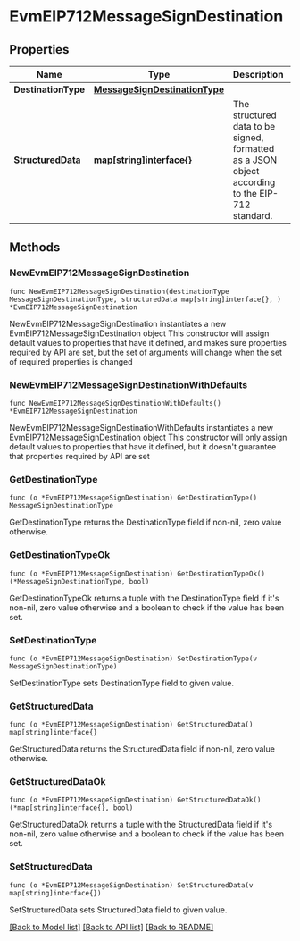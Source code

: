 # EvmEIP712MessageSignDestination

## Properties

Name | Type | Description | Notes
------------ | ------------- | ------------- | -------------
**DestinationType** | [**MessageSignDestinationType**](MessageSignDestinationType.md) |  | 
**StructuredData** | **map[string]interface{}** | The structured data to be signed, formatted as a JSON object according to the EIP-712 standard. | 

## Methods

### NewEvmEIP712MessageSignDestination

`func NewEvmEIP712MessageSignDestination(destinationType MessageSignDestinationType, structuredData map[string]interface{}, ) *EvmEIP712MessageSignDestination`

NewEvmEIP712MessageSignDestination instantiates a new EvmEIP712MessageSignDestination object
This constructor will assign default values to properties that have it defined,
and makes sure properties required by API are set, but the set of arguments
will change when the set of required properties is changed

### NewEvmEIP712MessageSignDestinationWithDefaults

`func NewEvmEIP712MessageSignDestinationWithDefaults() *EvmEIP712MessageSignDestination`

NewEvmEIP712MessageSignDestinationWithDefaults instantiates a new EvmEIP712MessageSignDestination object
This constructor will only assign default values to properties that have it defined,
but it doesn't guarantee that properties required by API are set

### GetDestinationType

`func (o *EvmEIP712MessageSignDestination) GetDestinationType() MessageSignDestinationType`

GetDestinationType returns the DestinationType field if non-nil, zero value otherwise.

### GetDestinationTypeOk

`func (o *EvmEIP712MessageSignDestination) GetDestinationTypeOk() (*MessageSignDestinationType, bool)`

GetDestinationTypeOk returns a tuple with the DestinationType field if it's non-nil, zero value otherwise
and a boolean to check if the value has been set.

### SetDestinationType

`func (o *EvmEIP712MessageSignDestination) SetDestinationType(v MessageSignDestinationType)`

SetDestinationType sets DestinationType field to given value.


### GetStructuredData

`func (o *EvmEIP712MessageSignDestination) GetStructuredData() map[string]interface{}`

GetStructuredData returns the StructuredData field if non-nil, zero value otherwise.

### GetStructuredDataOk

`func (o *EvmEIP712MessageSignDestination) GetStructuredDataOk() (*map[string]interface{}, bool)`

GetStructuredDataOk returns a tuple with the StructuredData field if it's non-nil, zero value otherwise
and a boolean to check if the value has been set.

### SetStructuredData

`func (o *EvmEIP712MessageSignDestination) SetStructuredData(v map[string]interface{})`

SetStructuredData sets StructuredData field to given value.



[[Back to Model list]](../README.md#documentation-for-models) [[Back to API list]](../README.md#documentation-for-api-endpoints) [[Back to README]](../README.md)


